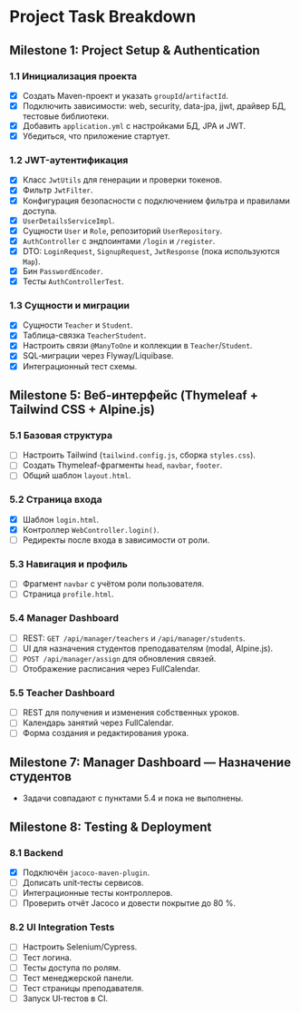 # Project Task Breakdown

## Milestone 1: Project Setup & Authentication

### 1.1 Инициализация проекта
- [x] Создать Maven-проект и указать `groupId`/`artifactId`.
- [x] Подключить зависимости: web, security, data-jpa, jjwt, драйвер БД, тестовые библиотеки.
- [x] Добавить `application.yml` с настройками БД, JPA и JWT.
- [x] Убедиться, что приложение стартует.

### 1.2 JWT-аутентификация
- [x] Класс `JwtUtils` для генерации и проверки токенов.
- [x] Фильтр `JwtFilter`.
- [x] Конфигурация безопасности с подключением фильтра и правилами доступа.
- [x] `UserDetailsServiceImpl`.
- [x] Сущности `User` и `Role`, репозиторий `UserRepository`.
- [x] `AuthController` с эндпоинтами `/login` и `/register`.
- [x] DTO: `LoginRequest`, `SignupRequest`, `JwtResponse` (пока используются `Map`).
- [x] Бин `PasswordEncoder`.
- [x] Тесты `AuthControllerTest`.

### 1.3 Сущности и миграции
- [x] Сущности `Teacher` и `Student`.
- [x] Таблица-связка `TeacherStudent`.
- [x] Настроить связи `@ManyToOne` и коллекции в `Teacher`/`Student`.
- [x] SQL‑миграции через Flyway/Liquibase.
- [x] Интеграционный тест схемы.

## Milestone 5: Веб-интерфейс (Thymeleaf + Tailwind CSS + Alpine.js)

### 5.1 Базовая структура
- [ ] Настроить Tailwind (`tailwind.config.js`, сборка `styles.css`).
- [ ] Создать Thymeleaf-фрагменты `head`, `navbar`, `footer`.
- [ ] Общий шаблон `layout.html`.

### 5.2 Страница входа
- [x] Шаблон `login.html`.
- [x] Контроллер `WebController.login()`.
- [ ] Редиректы после входа в зависимости от роли.

### 5.3 Навигация и профиль
- [ ] Фрагмент `navbar` с учётом роли пользователя.
- [ ] Страница `profile.html`.

### 5.4 Manager Dashboard
- [ ] REST: `GET /api/manager/teachers` и `/api/manager/students`.
- [ ] UI для назначения студентов преподавателям (modal, Alpine.js).
- [ ] `POST /api/manager/assign` для обновления связей.
- [ ] Отображение расписания через FullCalendar.

### 5.5 Teacher Dashboard
- [ ] REST для получения и изменения собственных уроков.
- [ ] Календарь занятий через FullCalendar.
- [ ] Форма создания и редактирования урока.

## Milestone 7: Manager Dashboard — Назначение студентов
- Задачи совпадают с пунктами 5.4 и пока не выполнены.

## Milestone 8: Testing & Deployment

### 8.1 Backend
- [x] Подключён `jacoco-maven-plugin`.
- [ ] Дописать unit‑тесты сервисов.
- [ ] Интеграционные тесты контроллеров.
- [ ] Проверить отчёт Jacoco и довести покрытие до 80 %.

### 8.2 UI Integration Tests
- [ ] Настроить Selenium/Cypress.
- [ ] Тест логина.
- [ ] Тесты доступа по ролям.
- [ ] Тест менеджерской панели.
- [ ] Тест страницы преподавателя.
- [ ] Запуск UI‑тестов в CI.
